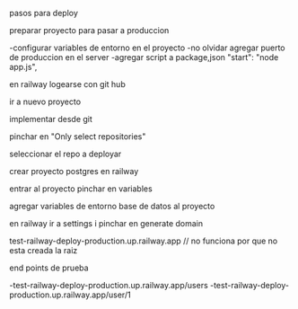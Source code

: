 pasos para deploy

preparar proyecto para pasar a produccion 

-configurar variables de entorno en el proyecto
-no olvidar agregar puerto de produccion en el server
-agregar script a package,json  "start": "node app.js",


en railway 
logearse con git hub

ir a nuevo proyecto

implementar desde git

pinchar en "Only select repositories"

seleccionar el repo a deployar

crear proyecto postgres en railway

entrar al proyecto pinchar en variables

agregar variables de entorno base de datos al proyecto

en railway ir a settings i pinchar en generate domain  

test-railway-deploy-production.up.railway.app // no funciona por que no esta creada la raiz

end points de prueba 

-test-railway-deploy-production.up.railway.app/users
-test-railway-deploy-production.up.railway.app/user/1